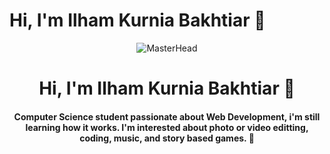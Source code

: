 # Hi, I'm Ilham Kurnia Bakhtiar 👋
<div align="center">
  <img src="https://64.media.tumblr.com/e642b66f8548fa1485621bd82d3eacc9/df8c8427627025f7-72/s500x750/e72f5f9deb0450d7b1ae7fbd5b636e6e71120548.gifv" alt="MasterHead" />
</div>

<h1 align="center">Hi, I'm Ilham Kurnia Bakhtiar 👋</h1>
<h4 align="center">
  Computer Science student passionate about Web Development, i'm still learning how it works. I'm interested about photo or video editting, coding, music, and story based games. 🤗
</h4>




